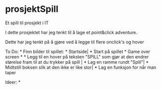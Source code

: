# prosjektSpill
Et spill til prosjekt i IT

I dette prosjektet har jeg tenkt til å lage et point&click adventure.

Dette har jeg tenkt på å gjøre ved å legge til flere onclick's og hover


To Do:
    * Finn bilder til spillet:
        * Startside|
        * Start på spillet
        * Game over screen
        * 
    * Legg til en hover på teksten "SPILL" som gjør at den endrer størelse fram til at du trykker på spill |
    * Lag en ramme rundt "Spill"|
    * Midtstill boksen slik at den ikke er like stor|
    * Lag en funksjon for når man taper


Ideer:
    *
    